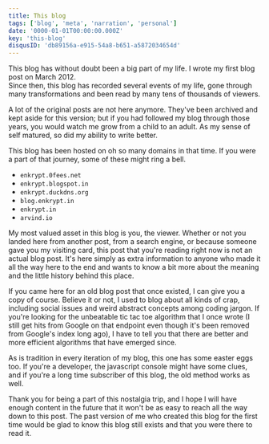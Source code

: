 ```yaml
---
title: This blog
tags: ['blog', 'meta', 'narration', 'personal']
date: '0000-01-01T00:00:00.000Z'
key: 'this-blog'
disqusID: 'db89156a-e915-54a8-b651-a5872034654d'
---
```


This blog has without doubt been a big part of my life. I wrote my first blog post on March 2012. \
Since then, this blog has recorded several events of my life, gone through many transformations and been read by many tens of thousands of viewers.

A lot of the original posts are not here anymore. They've been archived and kept aside for this version; but if you had followed my blog through those years, you would watch me grow from a child to an adult. As my sense of self matured, so did my ability to write better.

This blog has been hosted on oh so many domains in that time. If you were a part of that journey, some of these might ring a bell.

- `enkrypt.0fees.net`
- `enkrypt.blogspot.in`
- `enkrypt.duckdns.org`
- `blog.enkrypt.in`
- `enkrypt.in`
- `arvind.io`

My most valued asset in this blog is you, the viewer. Whether or not you landed here from another post, from a search engine, or because someone gave you my visiting card, this post that you're reading right now is not an actual blog post. It's here simply as extra information to anyone who made it all the way here to the end and wants to know a bit more about the meaning and the little history behind this place.

If you came here for an old blog post that once existed, I can give you a copy of course. Believe it or not, I used to blog about all kinds of crap, including social issues and weird abstract concepts among coding jargon. If you're looking for the unbeatable tic tac toe algorithm that I once wrote (I still get hits from Google on that endpoint even though it's been removed from Google's index long ago), I have to tell you that there are better and more efficient algorithms that have emerged since.

As is tradition in every iteration of my blog, this one has some easter eggs too. If you're a developer, the javascript console might have some clues, and if you're a long time subscriber of this blog, the old method works as well.

Thank you for being a part of this nostalgia trip, and I hope I will have enough content in the future that it won't be as easy to reach all the way down to this post. The past version of me who created this blog for the first time would be glad to know this blog still exists and that you were there to read it.
